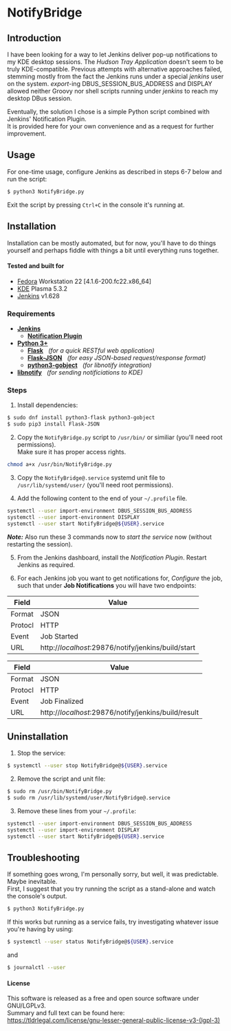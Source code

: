 # NotifyBridge
## Introduction
I have been looking for a way to let Jenkins deliver pop-up notifications to my KDE desktop sessions. The *Hudson Tray Application* doesn't seem to be truly KDE-compatible. Previous attempts with alternative approaches failed, stemming mostly from the fact the Jenkins runs under a special *jenkins* user on the system. *export*-ing DBUS_SESSION_BUS_ADDRESS and DISPLAY allowed neither Groovy nor shell scripts running under *jenkins* to reach my desktop DBus session.

Eventually, the solution I chose is a simple Python script combined with Jenkins' Notification Plugin.  
It is provided here for your own convenience and as a request for further improvement.

## Usage
For one-time usage, configure Jenkins as described in steps 6-7 below and run the script:
```sh
$ python3 NotifyBridge.py
```
Exit the script by pressing `Ctrl+C` in the console it's running at.

## Installation
Installation can be mostly automated, but for now, you'll have to do things yourself and perhaps fiddle with things a bit until everything runs together.

#### Tested and built for
- [Fedora] Workstation 22 [4.1.6-200.fc22.x86_64]
- [KDE] Plasma 5.3.2
- [Jenkins] v1.628

### Requirements
* **[Jenkins]**
    * **[Notification Plugin]**
* **[Python 3+]**
    * **[Flask]** &nbsp;&nbsp;*(for a quick RESTful web application)*
    * **[Flask-JSON]** &nbsp;&nbsp;*(for easy JSON-based request/response format)*
    * **[python3-gobject]** &nbsp;&nbsp;*(for libnotify integration)*
* **[libnotify]** &nbsp;&nbsp;*(for sending notificiations to KDE)*

### Steps
1. Install dependencies:
  ```sh
  $ sudo dnf install python3-flask python3-gobject
  $ sudo pip3 install Flask-JSON
  ```

2. Copy the `NotifyBridge.py` script to `/usr/bin/` or similiar (you'll need root permissions).  
Make sure it has proper access rights.
  ```sh
  chmod a+x /usr/bin/NotifyBridge.py
  ```
   
3. Copy the `NotifyBridge@.service` systemd unit file to `/usr/lib/systemd/user/` (you'll need root permissions).

4. Add the following content to the end of your `~/.profile` file.
  ```sh
  systemctl --user import-environment DBUS_SESSION_BUS_ADDRESS
  systemctl --user import-environment DISPLAY
  systemctl --user start NotifyBridge@${USER}.service
  ```
**_Note:_** Also run these 3 commands now to *start the service* now (without restarting the session).

5. From the Jenkins dashboard, install the *Notification Plugin*. Restart Jenkins as required.

6. For each Jenkins job you want to get notifications for, *Configure* the job, such that under **Job Notifications** you will have two endpoints:

  Field | Value
  --- | ---
  Format | JSON
  Protocl | HTTP
  Event | Job Started
  URL | http://_localhost_:29876/notify/jenkins/build/start

  Field | Value
  --- | ---
  Format | JSON
  Protocl | HTTP
  Event | Job Finalized
  URL | http://_localhost_:29876/notify/jenkins/build/result


## Uninstallation
1. Stop the service:
  ```sh
  $ systemctl --user stop NotifyBridge@${USER}.service
  ```

2. Remove the script and unit file:
  ```sh
  $ sudo rm /usr/bin/NotifyBridge.py
  $ sudo rm /usr/lib/systemd/user/NotifyBridge@.service
  ```

3. Remove these lines from your `~/.profile`:
  ```sh
  systemctl --user import-environment DBUS_SESSION_BUS_ADDRESS
  systemctl --user import-environment DISPLAY
  systemctl --user start NotifyBridge@${USER}.service
  ```

## Troubleshooting
If something goes wrong, I'm personally sorry, but well, it was predictable. Maybe inevitable.  
First, I suggest that you try running the script as a stand-alone and watch the console's output.
```sh
$ python3 NotifyBridge.py
```
If this works but running as a service fails, try investigating whatever issue you're having by using:
```sh
$ systemctl --user status NotifyBridge@${USER}.service
```
and
```sh
$ journalctl --user
```

#### License
This software is released as a free and open source software under GNU/LGPLv3.  
Summary and full text can be found here:  
https://tldrlegal.com/license/gnu-lesser-general-public-license-v3-(lgpl-3)


[Fedora]: http://getfedora.org/
[KDE]: https://www.kde.org/
[Jenkins]: http://jenkins-ci.org/
[Notification Plugin]: https://wiki.jenkins-ci.org/display/JENKINS/Notification+Plugin
[python 3+]: https://www.python.org/
[Flask]: http://flask.pocoo.org/
[Flask-JSON]: http://flask-json.readthedocs.org/en/latest/
[python3-gobject]: https://apps.fedoraproject.org/packages/pygobject3
[libnotify]: https://developer.gnome.org/libnotify/

